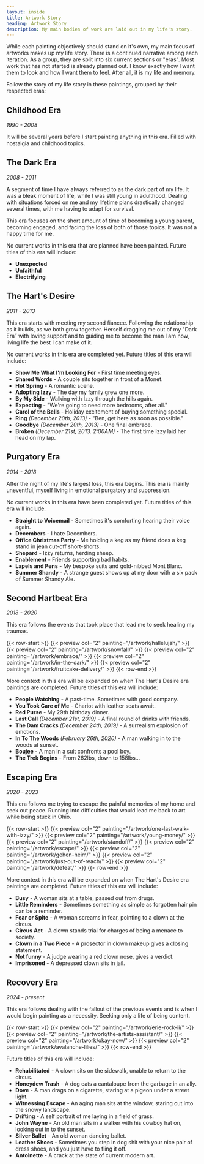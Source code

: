 ```yaml
---
layout: inside
title: Artwork Story
heading: Artwork Story
description: My main bodies of work are laid out in my life's story.
---
```


While each painting objectively should stand on it's own, my main focus of artworks makes up my life story. There is a continued narrative among each iteration. As a group, they are split into six current sections or "eras". Most work that has not started is already planned out. I know exactly how I want them to look and how I want them to feel. After all, it is my life and memory.

Follow the story of my life story in these paintings, grouped by their respected eras:

## Childhood Era ##
_1990 - 2008_

It will be several years before I start painting anything in this era. Filled with nostalgia and childhood topics.

## The Dark Era ##
_2008 - 2011_

A segment of time I have always referred to as the dark part of my life. It was a bleak moment of life, while I was still young in adulthood. Dealing with situations forced on me and my lifetime plans drastically changed several times, with me having to adapt for survival.

This era focuses on the short amount of time of becoming a young parent, becoming engaged, and facing the loss of both of those topics. It was not a happy time for me.

No current works in this era that are planned have been painted. Future titles of this era will include:
  * **Unexpected**
  * **Unfaithful**
  * **Electrifying**

## The Hart's Desire ##
_2011 - 2013_

This era starts with meeting my second fiancee. Following the relationship as it builds, as we both grow together. Herself dragging me out of my "Dark Era” with loving support and to guiding me to become the man I am now, living life the best I can make of it.

No current works in this era are completed yet. Future titles of this era will include:
  * **Show Me What I'm Looking For** - First time meeting eyes.
  * **Shared Words** - A couple sits together in front of a Monet.
  * **Hot Spring** - A romantic scene.
  * **Adopting Izzy** - The day my family grew one more.
  * **By My Side** - Walking with Izzy through the hills again.
  * **Expecting** - "We're going to need more bedrooms, after all."
  * **Carol of the Bells** - Holiday excitement of buying something special.
  * **Ring** _(December 20th, 2013)_ - "Ben, get here as soon as possible."
  * **Goodbye** _(December 20th, 2013)_ - One final embrace.
  * **Broken** _(December 21st, 2013. 2:00AM)_ - The first time Izzy laid her head on my lap.

## Purgatory Era ##
_2014 - 2018_

After the night of my life's largest loss, this era begins. This era is mainly uneventful, myself living in emotional purgatory and suppression. 

No current works in this era have been completed yet. Future titles of this era will include:
  * **Straight to Voicemail** - Sometimes it's comforting hearing their voice again.
  * **Decembers** - I hate Decembers.
  * **Office Christmas Party** - Me holding a keg as my friend does a keg stand in jean cut-off short-shorts.
  * **Shepard** - Izzy returns, herding sheep.
  * **Enablement** - Friends supporting bad habits.
  * **Lapels and Pens** - My bespoke suits and gold-nibbed Mont Blanc.
  * **Summer Shandy** - A strange guest shows up at my door with a six pack of Summer Shandy Ale.

## Second Hartbeat Era ##
_2018 - 2020_

This era follows the events that took place that lead me to seek healing my traumas.

{{< row-start >}}
    {{< preview col="2" painting="/artwork/hallelujah/" >}}
    {{< preview col="2" painting="/artwork/snowfall/" >}}
    {{< preview col="2" painting="/artwork/embrace/" >}}
    {{< preview col="2" painting="/artwork/in-the-dark/" >}}
    {{< preview col="2" painting="/artwork/fruitcake-delivery/" >}}
{{< row-end >}}

More context in this era will be expanded on when The Hart's Desire era paintings are completed. Future titles of this era will include:
  * **People Watching** - A past-time. Sometimes with good company.
  * **You Took Care of Me** - Chariot with leather seats await.
  * **Red Purse** - My 29th birthday dinner.
  * **Last Call** _(December 21st, 2019)_ - A final round of drinks with friends.
  * **The Dam Cracks** _(December 24th, 2019)_ - A surrealism explosion of emotions.
  * **In To The Woods** _(February 26th, 2020)_ - A man walking in to the woods at sunset.
  * **Boujee** - A man in a suit confronts a pool boy.
  * **The Trek Begins** - From 262lbs, down to 158lbs...

## Escaping Era ##
_2020 - 2023_

This era follows me trying to escape the painful memories of my home and seek out peace. Running into difficulties that would lead me back to art while being stuck in Ohio.

{{< row-start >}}
    {{< preview col="2" painting="/artwork/one-last-walk-with-izzy/" >}}
    {{< preview col="2" painting="/artwork/young-money/" >}}
    {{< preview col="2" painting="/artwork/standoff/" >}}
    {{< preview col="2" painting="/artwork/escape/" >}}
    {{< preview col="2" painting="/artwork/gehen-heim/" >}}
    {{< preview col="2" painting="/artwork/just-out-of-reach/" >}}
    {{< preview col="2" painting="/artwork/defeat/" >}}
{{< row-end >}}

More context in this era will be expanded on when The Hart's Desire era paintings are completed. Future titles of this era will include:
  * **Busy** - A woman sits at a table, passed out from drugs.
  * **Little Reminders** - Sometimes something as simple as forgotten hair pin can be a reminder.
  * **Fear or Spite** - A woman screams in fear, pointing to a clown at the circus.
  * **Circus Act** - A clown stands trial for charges of being a menace to society.
  * **Clown in a Two Piece** - A prosector in clown makeup gives a closing statement.
  * **Not funny** - A judge wearing a red clown nose, gives a verdict.
  * **Imprisoned** - A depressed clown sits in jail.

## Recovery Era ##
_2024 - present_

This era follows dealing with the fallout of the previous events and is when I would begin painting as a necessity. Seeking only a life of being content.

{{< row-start >}}
    {{< preview col="2" painting="/artwork/erie-rock-ii/" >}}
    {{< preview col="2" painting="/artwork/the-artists-assistant/" >}}
    {{< preview col="2" painting="/artwork/okay-now/" >}}
    {{< preview col="2" painting="/artwork/avalanche-lilies/" >}}
{{< row-end >}}

Future titles of this era will include:
  * **Rehabilitated** - A clown sits on the sidewalk, unable to return to the circus.
  * **Honeydew Trash** - A dog eats a cantaloupe from the garbage in an ally.
  * **Dove** - A man drags on a cigarette, staring at a pigeon under a street light.
  * **Witnessing Escape** - An aging man sits at the window, staring out into the snowy landscape.
  * **Drifting** - A self portrait of me laying in a field of grass.
  * **John Wayne** - An old man sits in a walker with his cowboy hat on, looking out in to the sunset.
  * **Silver Ballet** - An old woman dancing ballet.
  * **Leather Shoes** - Sometimes you step in dog shit with your nice pair of dress shoes, and you just have to fling it off.
  * **Antoinette** - A crack at the state of current modern art.